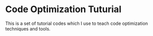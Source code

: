 # Code Optimization Tuturial
This is a set of tutorial codes which I use to teach code optimization techniques and tools.
